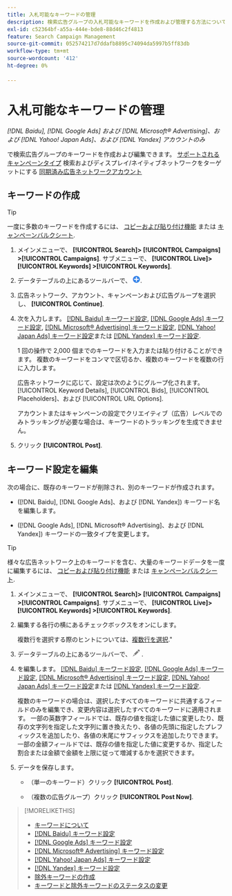 ```yaml
---
title: 入札可能なキーワードの管理
description: 検索広告グループの入札可能なキーワードを作成および管理する方法について説明します。
exl-id: c52364bf-a55a-444e-bde8-88d46c2f4813
feature: Search Campaign Management
source-git-commit: 052574217d7ddafb8895c74094da5997b5ff83db
workflow-type: tm+mt
source-wordcount: '412'
ht-degree: 0%

---
```


# 入札可能なキーワードの管理

*[!DNL Baidu], [!DNL Google Ads] および [!DNL Microsoft® Advertising]、および [!DNL Yahoo! Japan Ads]、および [!DNL Yandex] アカウントのみ*

で検索広告グループのキーワードを作成および編集できます。 [サポートされるキャンペーンタイプ](/help/search-social-commerce/introduction/supported-inventory.md) 検索およびディスプレイ/ネイティブネットワークをターゲットにする [同期済み広告ネットワークアカウント](/help/search-social-commerce/campaign-management/accounts/ad-network-account-about.md)

## キーワードの作成

>[!TIP]
>
>一度に多数のキーワードを作成するには、 [コピーおよび貼り付け機能](/help/search-social-commerce/campaign-management/campaigns/copy-paste.md) または [キャンペーンバルクシート](/help/search-social-commerce/campaign-management/bulksheets/bulksheet-about.md).

1. メインメニューで、 **[!UICONTROL Search]> [!UICONTROL Campaigns] >[!UICONTROL Campaigns]**. サブメニューで、 **[!UICONTROL Live]> [!UICONTROL Keywords] >[!UICONTROL Keywords]**.

1. データテーブルの上にあるツールバーで、 ![作成](/help/search-social-commerce/assets/add.png "作成").

1. 広告ネットワーク、アカウント、キャンペーンおよび広告グループを選択し、 **[!UICONTROL Continue]**.

1. 次を入力します。 [[!DNL Baidu] キーワード設定](keyword-settings-baidu.md), [[!DNL Google Ads] キーワード設定](keyword-settings-google.md), [[!DNL Microsoft® Advertising] キーワード設定](keyword-settings-microsoft.md), [[!DNL Yahoo! Japan Ads] キーワード設定](keyword-settings-yahoo-japan.md)または [[!DNL Yandex] キーワード設定](keyword-settings-yandex.md).

   1 回の操作で 2,000 個までのキーワードを入力または貼り付けることができます。 複数のキーワードをコンマで区切るか、複数のキーワードを複数の行に入力します。

   広告ネットワークに応じて、設定は次のようにグループ化されます。 [!UICONTROL Keyword Details], [!UICONTROL Bids], [!UICONTROL Placeholders]、および [!UICONTROL URL Options].

   アカウントまたはキャンペーンの設定でクリエイティブ（広告）レベルでのみトラッキングが必要な場合は、キーワードのトラッキングを生成できません。

1. クリック **[!UICONTROL Post]**.

## キーワード設定を編集

次の場合に、既存のキーワードが削除され、別のキーワードが作成されます。

* ([!DNL Baidu], [!DNL Google Ads]、および [!DNL Yandex]) キーワード名を編集します。

* ([!DNL Google Ads], [!DNL Microsoft® Advertising]、および [!DNL Yandex]) キーワードの一致タイプを変更します。

>[!TIP]
>
>様々な広告ネットワーク上のキーワードを含む、大量のキーワードデータを一度に編集するには、 [コピーおよび貼り付け機能](/help/search-social-commerce/campaign-management/campaigns/copy-paste.md) または [キャンペーンバルクシート](/help/search-social-commerce/campaign-management/bulksheets/bulksheet-about.md).

1. メインメニューで、 **[!UICONTROL Search]> [!UICONTROL Campaigns] >[!UICONTROL Campaigns]**. サブメニューで、 **[!UICONTROL Live]> [!UICONTROL Keywords] >[!UICONTROL Keywords]**.

1. 編集する各行の横にあるチェックボックスをオンにします。

   複数行を選択する際のヒントについては、[複数行を選択](/help/search-social-commerce/common-tasks/navigation-editing-selection/multiple-rows-select.md).&quot;

1. データテーブルの上にあるツールバーで、 ![編集](/help/search-social-commerce/assets/edit.png "編集") .

1. を編集します。 [[!DNL Baidu] キーワード設定](keyword-settings-baidu.md), [[!DNL Google Ads] キーワード設定](keyword-settings-google.md), [[!DNL Microsoft® Advertising] キーワード設定](keyword-settings-microsoft.md), [[!DNL Yahoo! Japan Ads] キーワード設定](keyword-settings-yahoo-japan.md)または [[!DNL Yandex] キーワード設定](keyword-settings-yandex.md).

   複数のキーワードの場合は、選択したすべてのキーワードに共通するフィールドのみを編集でき、変更内容は選択したすべてのキーワードに適用されます。 一部の英数字フィールドでは、既存の値を指定した値に変更したり、既存の文字列を指定した文字列に置き換えたり、各値の先頭に指定したプレフィックスを追加したり、各値の末尾にサフィックスを追加したりできます。 一部の金額フィールドでは、既存の値を指定した値に変更するか、指定した割合または金額で金額を上限に従って増減するかを選択できます。

1. データを保存します。

   * （単一のキーワード）クリック **[!UICONTROL Post]**.

   * （複数の広告グループ）クリック **[!UICONTROL Post Now]**.

>[!MORELIKETHIS]
>
>* [キーワードについて](keyword-about.md)
>* [[!DNL Baidu] キーワード設定](keyword-settings-baidu.md)
>* [[!DNL Google Ads] キーワード設定](keyword-settings-google.md)
>* [[!DNL Microsoft® Advertising] キーワード設定](keyword-settings-microsoft.md)
>* [[!DNL Yahoo! Japan Ads] キーワード設定](keyword-settings-yahoo-japan.md)
>* [[!DNL Yandex] キーワード設定](keyword-settings-yandex.md)
>* [除外キーワードの作成](/help/search-social-commerce/campaign-management/campaigns/keyword-negative-create.md)
>* [キーワードと除外キーワードのステータスの変更](keyword-status-edit.md)
